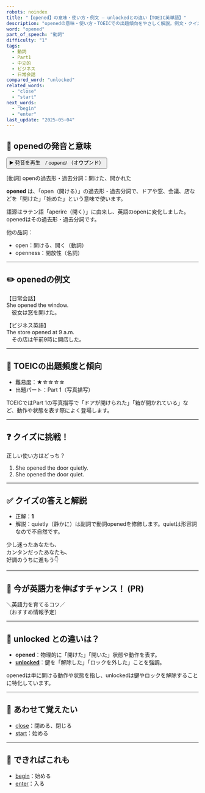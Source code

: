 ```yaml
---
robots: noindex
title: "【opened】の意味・使い方・例文 ― unlockedとの違い【TOEIC英単語】"
description: "openedの意味・使い方・TOEICでの出題傾向をやさしく解説。例文・クイズ付きでunlockedとの違いもわかりやすく学べます。"
word: "opened"
part_of_speech: "動詞"
difficulty: "1"
tags:
  - 動詞
  - Part1
  - 中立的
  - ビジネス
  - 日常会話
compared_word: "unlocked"
related_words:
  - "close"
  - "start"
next_words:
  - "begin"
  - "enter"
last_update: "2025-05-04"
---
```


## 🔰 openedの発音と意味

<button class="play-audio" onclick="playTTS('opened')">
  <span class="play-audio-main">
    ▶️ 発音を再生　/ˈoʊpənd/
  </span>
  <span class="play-audio-sub">
    （オウプンド）
  </span>
</button>

[動詞] openの過去形・過去分詞：開けた、開かれた

**opened** は、「open（開ける）」の過去形・過去分詞で、ドアや窓、会議、店などを「開けた」「始めた」という意味で使います。

語源はラテン語「aperire（開く）」に由来し、英語のopenに変化しました。openedはその過去形・過去分詞です。

他の品詞：  
- open：開ける、開く（動詞）
- openness：開放性（名詞）

---

## ✏️ openedの例文

【日常会話】  
She opened the window.  
　彼女は窓を開けた。

【ビジネス英語】  
The store opened at 9 a.m.  
　その店は午前9時に開店した。

---

## 🎯 TOEICの出題頻度と傾向

- 難易度：★☆☆☆☆
- 出題パート：Part 1（写真描写）

TOEICではPart 1の写真描写で「ドアが開けられた」「箱が開かれている」など、動作や状態を表す際によく登場します。

---

## ❓ クイズに挑戦！

正しい使い方はどっち？

1. She opened the door quietly.  
2. She opened the door quiet.

---

## ✅ クイズの答えと解説

- 正解：**1**
- 解説：quietly（静かに）は副詞で動詞openedを修飾します。quietは形容詞なので不自然です。

少し迷ったあなたも、  
カンタンだったあなたも、  
好調のうちに進もう👇️

---

## 🚀 今が英語力を伸ばすチャンス！ (PR)

<div class="info-center">
＼英語力を育てるコツ／<br>  
（おすすめ情報予定）
</div>

---

## 🤔  unlocked との違いは？

- **opened**：物理的に「開けた」「開いた」状態や動作を表す。
- **[unlocked](/word/unlocked)**：鍵を「解除した」「ロックを外した」ことを強調。

openedは単に開ける動作や状態を指し、unlockedは鍵やロックを解除することに特化しています。

---

## 🧩 あわせて覚えたい

- [close](/word/close)：閉める、閉じる
- [start](/word/start)：始める

---

## 📖 できればこれも

- [begin](/word/begin)：始める
- [enter](/word/enter)：入る

<!-- cvid: aid30_bid04 -->
